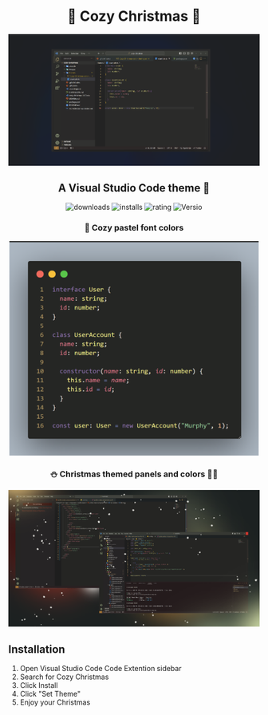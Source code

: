 
<div align="center">

# 🎄 Cozy Christmas 🎄

![image1](images/closeupImpr.png)

## A Visual Studio Code theme 🌠

![downloads](https://img.shields.io/visual-studio-marketplace/d/muyJason.cozy-christmas?style=for-the-badge&logo=docusign&logoColor=white&colorA=2b303b&colorB=96E072) 
![installs](https://img.shields.io/visual-studio-marketplace/i/muyJason.cozy-christmas?style=for-the-badge&logo=docusign&logoColor=white&colorA=2b303b&colorB=b43b2b) 
![rating](https://img.shields.io/visual-studio-marketplace/r/muyJason.cozy-christmas?style=for-the-badge&logo=reverbnation&logoColor=white&colorA=2b303b&colorB=FFE66D)
![Versio](https://img.shields.io/github/package-json/v/JasonIsHydrated/cozy-christmas/master?style=for-the-badge&logo=reverbnation&logoColor=white&colorA=2b303b&colorB=a2E6FF)


### 🍪 Cozy pastel font colors 

<img src="images/Snap.png" alt="image2" width="500"/>

### ⛄ Christmas themed panels and colors 🧑‍🎄

<img src="images/custom.png" alt="image3" width="900"/>

</div>

## Installation

1. Open Visual Studio Code Code Extention sidebar
2. Search for Cozy Christmas
3. Click Install
4. Click "Set Theme"
5. Enjoy your Christmas